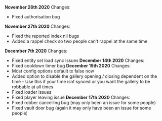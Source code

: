 **November 26th 2020**
Changes:
  - Fixed authorisation bug
  
  **November 27th 2020**
Changes:
  - Fixed the reported index nil bugs
  - Added a rappel check so two people can't rappel at the same time
  
  **December 7th 2020**
Changes:
  - Fixed entity set load sync issues
  **December 14th 2020**
Changes:
  - Fixed cooldown timer bug
  **December 15th 2020**
Changes:
  - Most config options default to false now
  - Added option to disable the gallery opening / closing dependent on the time - Use this if your time isnt synced or you want the gallery to be robbable at all times
  - Fixed loader issues
  - Fixed player leaving issue
  **December 17th 2020**
Changes:
  - Fixed robber cancelling bug (may only been an issue for some people)
  - Fixed vault door bug (again it may only have been an issue for some people)